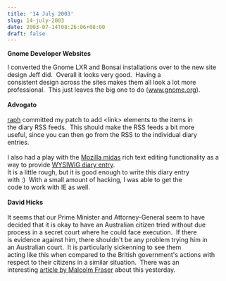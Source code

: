 ```yaml
---
title: '14 July 2003'
slug: 14-july-2003
date: 2003-07-14T08:26:06+08:00
draft: false
---
```


**Gnome Developer Websites**

I converted the Gnome LXR and Bonsai installations over to the new site\
design Jeff did.  Overall it looks very good.  Having a\
consistent design across the sites makes them all look a lot more\
professional.  This just leaves the big one to do (www.gnome.org).\
\
**Advogato**\
\
[raph](http://www.advogato.org/person/raph/) committed my patch to add
\<link\> elements to the items in\
the diary RSS feeds.  This should make the RSS feeds a bit more\
useful, since you can then go from the RSS to the individual diary\
entries.\
\
I also had a play with the [Mozilla
midas](http://www.mozilla.org/editor/midas-spec.html) rich text editing
functionality as a way to provide [WYSIWIG diary
entry](http://www.daa.com.au/%7Ejames/files/advogato-diary.html). \
It is a little rough, but it is good enough to write this diary entry\
with :)  With a small amount of hacking, I was able to get the\
code to work with IE as well.\
\
**David Hicks**\
\
It seems that our Prime Minister and Attorney-General seem to have\
decided that it is okay to have an Australian citizen tried without due\
process in a secret court where he could face execution.  If there\
is evidence against him, there shouldn\'t be any problem trying him in\
an Australian court.  It is particularly sickenning to see them\
acting like this when compared to the British government\'s actions
with\
respect to their citizens in a similar situation.  There was an\
interesting [article by Malcolm
Fraser](http://www.smh.com.au/articles/2003/07/13/1058034877654.html)
about this yesterday.

